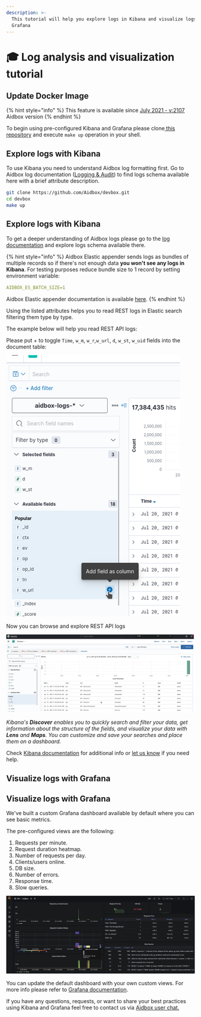 ```yaml
---
description: >-
  This tutorial will help you explore logs in Kibana and visualize logs in
  Grafana
---
```


# 🎓 Log analysis and visualization tutorial

## Update Docker Image

{% hint style="info" %}
This feature is available since [July 2021 - v:2107](https://docs.aidbox.app/getting-started/versioning-and-release-notes/release-notes#july-2021-v-2107-stable) Aidbox version&#x20;
{% endhint %}

To begin using pre-configured Kibana and Grafana please clone[ this repository](https://github.com/Aidbox/devbox) and execute `make up` operation in your shell.

## **Explore logs with Kibana**

To use Kibana you need to understand Aidbox log formatting first. Go to Aidbox log documentation ([Logging & Audit](https://docs.aidbox.app/core-modules/logging-and-audit)) to find logs schema available here with a brief attribute description.

```bash
git clone https://github.com/Aidbox/devbox.git
cd devbox
make up
```

## **Explore logs with Kibana**

To get a deeper understanding of Aidbox logs please go to the [log documentation](https://docs.aidbox.app/core-modules/logging-and-audit) and explore logs schema available there.

{% hint style="info" %}
Aidbox Elastic appender sends logs as bundles of multiple records so if there's not enough data **you won't see any logs in Kibana**. For testing purposes reduce bundle size to 1 record by setting environment variable:

```yaml
AIDBOX_ES_BATCH_SIZE=1
```

Aidbox Elastic appender documentation is available [here](elastic-logs-and-monitoring-integration.md#elasticsearch-logging).
{% endhint %}



Using the listed attributes helps you to read REST logs in Elastic search filtering them type by type.

The example below will help you read REST API logs:

Please put + to toggle `Time`, `w_m`, `w_r`_,_`w_url`, `d`, `w_st`, `w_uid` fields into the document table:

![](<../../.gitbook/assets/image (41) (1) (1).png>)

Now you can browse and explore REST API logs

![](<../../.gitbook/assets/image (39).png>)

_Kibana's **Discover** enables you to quickly search and filter your data, get information about the structure of the fields, and visualize your data with **Lens** and **Maps**. You can customize and save your searches and place them on a dashboard._

Check [Kibana documentation](https://www.elastic.co/guide/en/kibana/current/discover.html) for additional info or [let us know](https://t.me/aidbox) if you need help.

## **Visualize logs with Grafana**

## **Visualize logs with Grafana**

We've built a custom Grafana dashboard available by default where you can see basic metrics.&#x20;

The pre-configured views are the following:

1. Requests per minute.
2. Request duration heatmap.
3. Number of requests per day.
4. Clients/users online.
5. DB size.
6. Number of errors.&#x20;
7. Response time. &#x20;
8. Slow queries.

![Aidbox Grafana dashboard](<../../.gitbook/assets/image (49) (5) (3) (1) (1) (1) (1) (7).png>)

You can update the default dashboard with your own custom views. For more info please refer to [Grafana documentation](https://grafana.com/tutorials/grafana-fundamentals/).

If you have any questions, requests, or want to share your best practices using Kibana and Grafana feel free to contact us via [Aidbox user chat.](https://t.me/aidbox)
